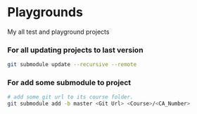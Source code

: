 # Playgrounds
My all test and playground projects

### For all updating projects to last version
```bash
git submodule update --recursive --remote
```

### For add some submodule to project
```bash
# add some git url to its course folder.
git submodule add -b master <Git Url> <Course>/<CA_Number>
```
